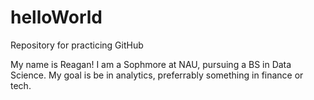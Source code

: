 # helloWorld
Repository for practicing GitHub

My name is Reagan! I am a Sophmore at NAU, pursuing a BS in Data Science. My goal is be in analytics, preferrably something in finance or tech. 
